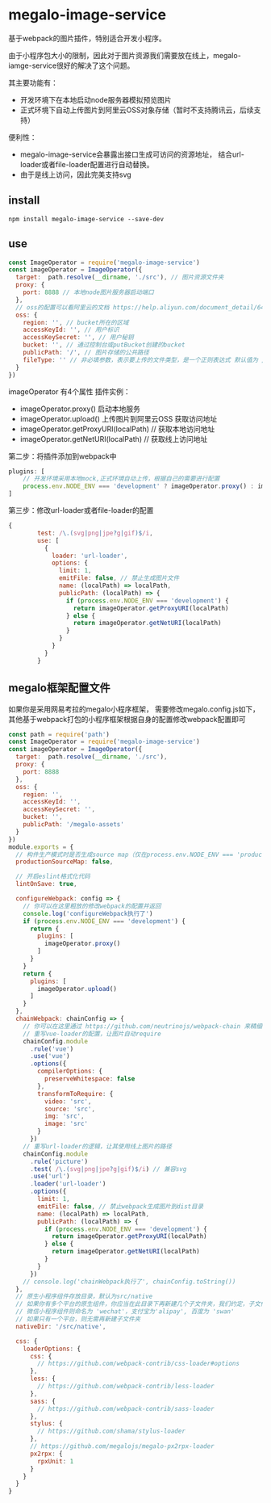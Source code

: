 # megalo-image-service
基于webpack的图片插件，特别适合开发小程序。

由于小程序包大小的限制，因此对于图片资源我们需要放在线上，megalo-iamge-service很好的解决了这个问题。

其主要功能有：
- 开发环境下在本地启动node服务器模拟预览图片
- 正式环境下自动上传图片到阿里云OSS对象存储（暂时不支持腾讯云，后续支持）

便利性：
- megalo-image-service会暴露出接口生成可访问的资源地址，
结合url-loader或者file-loader配置进行自动替换。
- 由于是线上访问，因此完美支持svg

## install
```npm
npm install megalo-image-service --save-dev
```
## use

```js
const ImageOperator = require('megalo-image-service')
const imageOperator = ImageOperator({
  target:  path.resolve(__dirname, './src'), // 图片资源文件夹
  proxy: {
    port: 8888 // 本地node图片服务器启动端口
  },
  // oss的配置可以看阿里云的文档 https://help.aliyun.com/document_detail/64097.html?spm=a2c4g.11186623.6.1009.293d5f81ri8yCS
  oss: {
    region: '', // bucket所在的区域
    accessKeyId: '', // 用户标识
    accessKeySecret: '', // 用户秘钥
    bucket: '', // 通过控制台或putBucket创建的bucket
    publicPath: '/', // 图片存储的公共路径
    fileType: '' // 非必填参数，表示要上传的文件类型，是一个正则表达式 默认值为 /\.(svg|png|jpe?g|gif)$/i
  }
})
```
imageOperator 有4个属性
插件实例：
- imageOperator.proxy() 启动本地服务
- imageOperator.upload() 上传图片到阿里云OSS
获取访问地址
- imageOperator.getProxyURI(localPath) // 获取本地访问地址
- imageOperator.getNetURI(localPath) // 获取线上访问地址

第二步：将插件添加到webpack中
```webpack.config.js
plugins: [
    // 开发环境采用本地mock,正式环境自动上传，根据自己的需要进行配置
    process.env.NODE_ENV === 'development' ? imageOperator.proxy() : imageOperator.upload()
]
```
第三步：修改url-loader或者file-loader的配置
```js
{
        test: /\.(svg|png|jpe?g|gif)$/i,
        use: [
          {
            loader: 'url-loader',
            options: {
              limit: 1,
              emitFile: false, // 禁止生成图片文件
              name: (localPath) => localPath,
              publicPath: (localPath) => {
                if (process.env.NODE_ENV === 'development') {
                  return imageOperator.getProxyURI(localPath)
                } else {
                  return imageOperator.getNetURI(localPath)
                }
              }
            }
          }
        }
```
## megalo框架配置文件
如果你是采用网易考拉的megalo小程序框架，
需要修改megalo.config.js如下，其他基于webpack打包的小程序框架根据自身的配置修改webpack配置即可
```megalo.config.js
const path = require('path')
const ImageOperator = require('megalo-image-service')
const imageOperator = ImageOperator({
  target:  path.resolve(__dirname, './src'),
  proxy: {
    port: 8888
  },
  oss: {
    region: '',
    accessKeyId: '',
    accessKeySecret: '',
    bucket: '',
    publicPath: '/megalo-assets'
  }
})
module.exports = {
  // 构件生产模式时是否生成source map（仅在process.env.NODE_ENV === 'production' 时该选项生效）
  productionSourceMap: false,

  // 开启eslint格式化代码
  lintOnSave: true,

  configureWebpack: config => {
    // 你可以在这里粗放的修改webpack的配置并返回
    console.log('configureWebpack执行了')
    if (process.env.NODE_ENV === 'development') {
      return {
        plugins: [
          imageOperator.proxy()
        ]
      }
    }
    return {
      plugins: [
        imageOperator.upload()
      ]
    }
  },
  chainWebpack: chainConfig => {
    // 你可以在这里通过 https://github.com/neutrinojs/webpack-chain 来精细的修改webpack配置
    // 重写vue-loader的配置，让图片自动require
    chainConfig.module
      .rule('vue')
      .use('vue')
      .options({
        compilerOptions: {
          preserveWhitespace: false
        },
        transformToRequire: {
          video: 'src',
          source: 'src',
          img: 'src',
          image: 'src'
        }
      })
    // 重写url-loader的逻辑，让其使用线上图片的路径
    chainConfig.module
      .rule('picture')
      .test( /\.(svg|png|jpe?g|gif)$/i) // 兼容svg
      .use('url')
      .loader('url-loader')
      .options({
        limit: 1,
        emitFile: false, // 禁止webpack生成图片到dist目录
        name: (localPath) => localPath,
        publicPath: (localPath) => {
          if (process.env.NODE_ENV === 'development') {
            return imageOperator.getProxyURI(localPath)
          } else {
            return imageOperator.getNetURI(localPath)
          }
        }
      })
    // console.log('chainWebpack执行了', chainConfig.toString())
  },
  // 原生小程序组件存放目录，默认为src/native
  // 如果你有多个平台的原生组件，你应当在此目录下再新建几个子文件夹，我们约定，子文件夹名和平台的名字一致:
  // 微信小程序组件则命名为 'wechat'，支付宝为'alipay', 百度为 'swan'
  // 如果只有一个平台，则无需再新建子文件夹
  nativeDir: '/src/native',

  css: {
    loaderOptions: {
      css: {
        // https://github.com/webpack-contrib/css-loader#options
      },
      less: {
        // https://github.com/webpack-contrib/less-loader
      },
      sass: {
        // https://github.com/webpack-contrib/sass-loader
      },
      stylus: {
        // https://github.com/shama/stylus-loader
      },
      // https://github.com/megalojs/megalo-px2rpx-loader
      px2rpx: {
        rpxUnit: 1
      }
    }
  }
}


```
